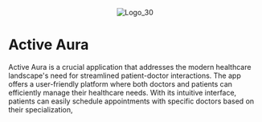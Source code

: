 <p align="center">
  <img src="https://github.com/Aditi-novelista/activeaura/assets/119444037/932992eb-035f-4cca-a8e9-c47793dea292" alt="Logo_30">
</p>

# Active Aura

Active Aura is a crucial application that addresses the modern healthcare landscape's need for streamlined patient-doctor interactions. The app offers a user-friendly platform where both doctors and patients can efficiently manage their healthcare needs. With its intuitive interface, patients can easily schedule appointments with specific doctors based on their specialization,
